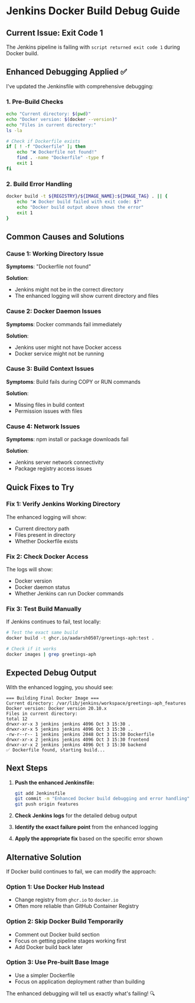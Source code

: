 # Jenkins Docker Build Debug Guide

## Current Issue: Exit Code 1

The Jenkins pipeline is failing with `script returned exit code 1` during Docker build.

## Enhanced Debugging Applied ✅

I've updated the Jenkinsfile with comprehensive debugging:

### **1. Pre-Build Checks**
```bash
echo "Current directory: $(pwd)"
echo "Docker version: $(docker --version)"
echo "Files in current directory:"
ls -la

# Check if Dockerfile exists
if [ ! -f "Dockerfile" ]; then
    echo "❌ Dockerfile not found!"
    find . -name "Dockerfile" -type f
    exit 1
fi
```

### **2. Build Error Handling**
```bash
docker build -t ${REGISTRY}/${IMAGE_NAME}:${IMAGE_TAG} . || {
    echo "❌ Docker build failed with exit code: $?"
    echo "Docker build output above shows the error"
    exit 1
}
```

## Common Causes and Solutions

### **Cause 1: Working Directory Issue**
**Symptoms**: "Dockerfile not found"

**Solution**:
- Jenkins might not be in the correct directory
- The enhanced logging will show current directory and files

### **Cause 2: Docker Daemon Issues**
**Symptoms**: Docker commands fail immediately

**Solution**:
- Jenkins user might not have Docker access
- Docker service might not be running

### **Cause 3: Build Context Issues**
**Symptoms**: Build fails during COPY or RUN commands

**Solution**:
- Missing files in build context
- Permission issues with files

### **Cause 4: Network Issues**
**Symptoms**: npm install or package downloads fail

**Solution**:
- Jenkins server network connectivity
- Package registry access issues

## Quick Fixes to Try

### **Fix 1: Verify Jenkins Working Directory**
The enhanced logging will show:
- Current directory path
- Files present in directory
- Whether Dockerfile exists

### **Fix 2: Check Docker Access**
The logs will show:
- Docker version
- Docker daemon status
- Whether Jenkins can run Docker commands

### **Fix 3: Test Build Manually**
If Jenkins continues to fail, test locally:
```bash
# Test the exact same build
docker build -t ghcr.io/aadarsh0507/greetings-aph:test .

# Check if it works
docker images | grep greetings-aph
```

## Expected Debug Output

With the enhanced logging, you should see:

```
=== Building Final Docker Image ===
Current directory: /var/lib/jenkins/workspace/greetings-aph_features
Docker version: Docker version 20.10.x
Files in current directory:
total 12
drwxr-xr-x 3 jenkins jenkins 4096 Oct 3 15:30 .
drwxr-xr-x 5 jenkins jenkins 4096 Oct 3 15:30 ..
-rw-r--r-- 1 jenkins jenkins 2048 Oct 3 15:30 Dockerfile
drwxr-xr-x 2 jenkins jenkins 4096 Oct 3 15:30 frontend
drwxr-xr-x 2 jenkins jenkins 4096 Oct 3 15:30 backend
✅ Dockerfile found, starting build...
```

## Next Steps

1. **Push the enhanced Jenkinsfile:**
   ```bash
   git add Jenkinsfile
   git commit -m "Enhanced Docker build debugging and error handling"
   git push origin features
   ```

2. **Check Jenkins logs** for the detailed debug output

3. **Identify the exact failure point** from the enhanced logging

4. **Apply the appropriate fix** based on the specific error shown

## Alternative Solution

If Docker build continues to fail, we can modify the approach:

### **Option 1: Use Docker Hub Instead**
- Change registry from `ghcr.io` to `docker.io`
- Often more reliable than GitHub Container Registry

### **Option 2: Skip Docker Build Temporarily**
- Comment out Docker build section
- Focus on getting pipeline stages working first
- Add Docker build back later

### **Option 3: Use Pre-built Base Image**
- Use a simpler Dockerfile
- Focus on application deployment rather than building

The enhanced debugging will tell us exactly what's failing! 🔍
